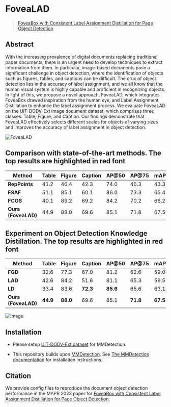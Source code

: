 
# FoveaLAD

> [FoveaBox with Consistent Label Assignment Distillation for Page Object Detection]()

<!-- [ALGORITHM] -->

## Abstract

With the increasing prevalence of digital documents replacing traditional paper documents, there is an urgent need to develop techniques to extract information from them. In particular, image-based documents pose a significant challenge in object detection, where the identification of objects such as figures, tables, and captions can be difficult. The crux of object detection lies in the accuracy of label assignment, and we all know that the human visual system is highly capable and proficient in recognizing objects. In light of this, we propose a novel approach, FoveaLAD, which integrates FoveaBox drawed inspiration from the human eye, and Label Assignment Distillation to enhance the label assignment process. We evaluate FoveaLAD on the UIT-DODV-Ext image document dataset, which comprises three classes: Table, Figure, and Caption. Our findings demonstrate that FoveaLAD effectively selects different scales for objects of varying sizes and improves the accuracy of label assignment in object detection.

![FoveaLAD](https://github.com/truong11062002/FoveaLAD/assets/74360292/4e96d1eb-a851-4f95-95ba-4d9a1073c97b)




## Comparison with state-of-the-art methods. The top results are highlighted in red font

| **Method**          	| **Table** 	| **Figure** 	| **Caption** 	| **AP@50** 	| **AP@75** 	| **mAP** 	| **Config**                                                                                 	| **Download** 	|
|---------------------	|-----------	|------------	|-------------	|-----------	|-----------	|---------	|--------------------------------------------------------------------------------------------	|--------------	|
| **RepPoints**       	| 41.2      	| 46.4       	| 42.3        	| 74.0      	| 46.3      	| 43.3    	| [config]() 	| [log]()      	|
| **FSAF**            	| 51.1      	| 85.1       	| 60.1        	| 86.0      	| 73.3      	| 65.4    	|                                                                                            	|              	|
| **FCOS**            	| 40.1      	| 89.2       	| 69.2        	| 84.2      	| 70.2      	| 66.2    	|                                                                                            	|              	|
| **Ours (FoveaLAD)** 	| 44.9      	| 88.0       	| 69.6        	| 85.1      	| 71.8      	| 67.5    	|                                                                                            	|              	|

## Experiment on Object Detection Knowledge Distillation. The top results are highlighted in red font

| **Method**          	| **Table** 	| **Figure** 	| **Caption** 	| **AP@50** 	| **AP@75** 	| **mAP** 	| **Config**                                                                                 	| **Download** 	|
|---------------------	|-----------	|------------	|-------------	|-----------	|-----------	|---------	|--------------------------------------------------------------------------------------------	|--------------	|
| **FGD**       	| 32.6      	| 77.3       	| 67.0        	| 81.2      	| 62.6      	| 59.0    	| [config]() 	| [log]()      	|
| **LAD**            	| 42.6      	| 84.2       	| 51.6        	| 81.1      	| 65.3      	| 59.5    	|                                                                                            	|              	|
| **LD**            	| 33.4      	| 83.6      	| **72.3**        	| **85.6**      	| 65.6     	| 63.1   	|                                                                                            	|              	|
| **Ours (FoveaLAD)** 	| **44.9**      	| **88.0**       	| 69.6        	| 85.1      	| **71.8**      	| **67.5**    	|                                                                                            	|              	|

![image](https://github.com/truong11062002/FoveaLAD/assets/74360292/d2b7c2fa-a04a-408d-a206-737e65fbc74d)

## Installation
- Please setup [UIT-DODV-Ext dataset](https://github.com/nguyenvd-uit/uit-together-dataset/blob/main/UIT-DODV-Ext.md) for MMDetection.

- This repository builds upon [MMDetection](https://github.com/open-mmlab/mmdetection). 
See [The MMDetection documentation](https://github.com/open-mmlab/mmdetection/blob/master/docs/en/get_started.md) for installation instructions.

## Citation

We provide config files to reproduce the document object detection performance in the MAPR 2023 paper for [FoveaBox with Consistent Label Assignment Distillation for Page Object Detection]().

```latex



